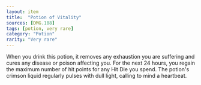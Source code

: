 ```yaml
---
layout: item
title:  "Potion of Vitality"
sources: [DMG.188]
tags: [potion, very rare]
category: "Potion"
rarity: "Very rare"
---
```


When you drink this potion, it removes any exhaustion you are suffering and cures any disease or poison affecting you. For the next 24 hours, you regain the maximum number of hit points for any Hit Die you spend. The potion's crimson liquid regularly pulses with dull light, calling to mind a heartbeat.
